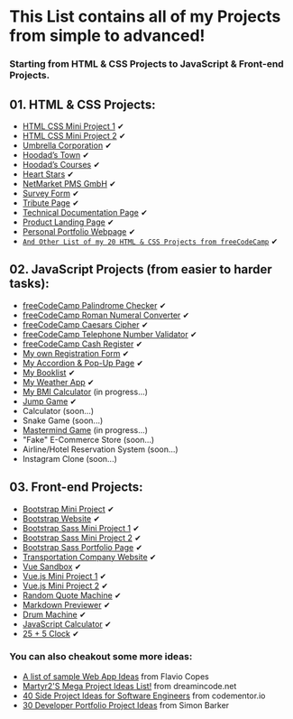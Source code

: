 # This List contains all of my Projects from simple to advanced!
### Starting from HTML & CSS Projects to JavaScript & Front-end Projects.

## 01. HTML & CSS Projects:

- [HTML CSS Mini Project 1](https://github.com/hoodaddeveloper/HTML-CSS-Mini-Project-1) ✔
- [HTML CSS Mini Project 2](https://github.com/hoodaddeveloper/HTML-CSS-Mini-Project-2) ✔
- [Umbrella Corporation](https://github.com/hoodaddeveloper/Umbrella-Corporation) ✔
- [Hoodad’s Town](https://github.com/hoodaddeveloper/Hoodads-Town) ✔
- [Hoodad’s Courses](https://github.com/hoodaddeveloper/Hoodads-Courses) ✔
- [Heart Stars](https://github.com/hoodaddeveloper/Heart-Stars) ✔
- [NetMarket PMS GmbH](https://github.com/hoodaddeveloper/NetMarket-PMS-GmbH) ✔
- [Survey Form](https://github.com/hoodaddeveloper/Survey-Form) ✔
- [Tribute Page](https://github.com/hoodaddeveloper/Tribute-Page) ✔
- [Technical Documentation Page](https://github.com/hoodaddeveloper/Technical-Documentation-Page) ✔
- [Product Landing Page](https://github.com/hoodaddeveloper/Product-Landing-Page) ✔
- [Personal Portfolio Webpage](https://github.com/hoodaddeveloper/freeCodeCamp-Personal-Portfolio) ✔
- [`And Other List of my 20 HTML & CSS Projects from freeCodeCamp`](https://github.com/hoodaddeveloper/freeCodeCamp-Certification-Progress) ✔

## 02. JavaScript Projects (from easier to harder tasks):

- [freeCodeCamp Palindrome Checker](https://github.com/hoodaddeveloper/Palindrome-Checker) ✔
- [freeCodeCamp Roman Numeral Converter](https://github.com/hoodaddeveloper/Roman-Numeral-Converter) ✔
- [freeCodeCamp Caesars Cipher](https://github.com/hoodaddeveloper/Caesars-Cipher) ✔
- [freeCodeCamp Telephone Number Validator](https://github.com/hoodaddeveloper/Telephone-Number-Validator) ✔
- [freeCodeCamp Cash Register](https://github.com/hoodaddeveloper/Cash-Register) ✔
- [My own Registration Form](https://github.com/hoodaddeveloper/My-Registration-Form) ✔
- [My Accordion & Pop-Up Page](https://github.com/hoodaddeveloper/Accordion-And-Popup) ✔
- [My Booklist](https://github.com/hoodaddeveloper/My-Booklist) ✔
- [My Weather App](https://github.com/hoodaddeveloper/My-Weather-App) ✔
- [My BMI Calculator](https://github.com/hoodaddeveloper/BMI-Calculator) (in progress...)
- [Jump Game](https://github.com/hoodaddeveloper/Jump-Game) ✔
- Calculator (soon...)
- Snake Game (soon...)
- [Mastermind Game](https://github.com/hoodaddeveloper/Mastermind-Game) (in progress...)
- "Fake" E-Commerce Store (soon...)
- Airline/Hotel Reservation System (soon...)
- Instagram Clone (soon...)

## 03. Front-end Projects:

- [Bootstrap Mini Project](https://github.com/hoodaddeveloper/Bootstrap-Mini-Project) ✔
- [Bootstrap Website](https://github.com/hoodaddeveloper/Bootstrap-Website) ✔
- [Bootstrap Sass Mini Project 1](https://github.com/hoodaddeveloper/Bootstrap-Sass-Mini-Project-1) ✔
- [Bootstrap Sass Mini Project 2](https://github.com/hoodaddeveloper/Bootstrap-Sass-Mini-Project-2) ✔
- [Bootstrap Sass Portfolio Page](https://github.com/hoodaddeveloper/Bootstrap-Sass-Portfolio-Page) ✔
- [Transportation Company Website](https://github.com/hoodaddeveloper/Transportation-Company-Website) ✔
- [Vue Sandbox](https://github.com/hoodaddeveloper/Vue-Sandbox) ✔
- [Vue.js Mini Project 1](https://github.com/hoodaddeveloper/Vue.js-Mini-Project-1) ✔
- [Vue.js Mini Project 2](https://github.com/hoodaddeveloper/Vue.js-Mini-Project-2) ✔
- [Random Quote Machine](https://github.com/hoodaddeveloper/Random-Quote-Machine) ✔
- [Markdown Previewer](https://github.com/hoodaddeveloper/Markdown-Previewer) ✔
- [Drum Machine](https://github.com/hoodaddeveloper/Drum-Machine) ✔
- [JavaScript Calculator](https://github.com/hoodaddeveloper/JavaScript-Calculator) ✔
- [25 + 5 Clock](https://github.com/hoodaddeveloper/Pomodoro_Clock) ✔

### You can also cheakout some more ideas:

- [A list of sample Web App Ideas](https://flaviocopes.com/sample-app-ideas/) from Flavio Copes
- [Martyr2'S Mega Project Ideas List!](https://www.dreamincode.net/forums/topic/78802-martyr2s-mega-project-ideas-list/?utm_source=pocket_mylist) from dreamincode.net
- [40 Side Project Ideas for Software Engineers](https://www.codementor.io/@npostolovski/40-side-project-ideas-for-software-engineers-g8xckyxef?utm_source=pocket_mylist) from codementor.io
- [30 Developer Portfolio Project Ideas](https://dev.to/allthecode/30-developer-portfolio-project-ideas-3kh5?utm_source=pocket_mylist) from Simon Barker
